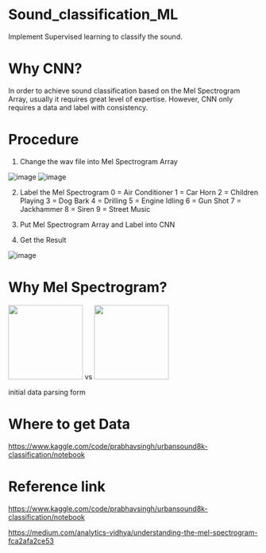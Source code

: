 # Sound_classification_ML
  Implement Supervised learning to classify the sound.

# Why CNN?
   In order to achieve sound classification based on the Mel Spectrogram Array, usually it requires great level of expertise. However, CNN only requires a data and label with consistency. 
  
# Procedure

1. Change the wav file into Mel Spectrogram Array

  ![image](https://user-images.githubusercontent.com/111392592/185056127-f5ceb378-625d-4ff7-8e8b-237dd27b7a32.png)
  ![image](https://user-images.githubusercontent.com/111392592/185056295-7f35d39c-8112-4a82-a336-a3a62bd21268.png)
  
2. Label the Mel Spectrogram
  0 = Air Conditioner
  1 = Car Horn
  2 = Children Playing
  3 = Dog Bark
  4 = Drilling
  5 = Engine Idling
  6 = Gun Shot
  7 = Jackhammer
  8 = Siren
  9 = Street Music

3. Put Mel Spectrogram Array and Label into CNN

4. Get the Result

  ![image](https://user-images.githubusercontent.com/111392592/188503725-8a5068ef-19b4-4160-bc91-b6668868b26d.png)
 
  

  

# Why Mel Spectrogram?
  <img src = "https://user-images.githubusercontent.com/111392592/188503440-9efd1e6b-fed2-4c60-b31c-a77ce8f93a1b.png" width = "150" height = "150"> vs <img src = "https://user-images.githubusercontent.com/111392592/188503440-9efd1e6b-fed2-4c60-b31c-a77ce8f93a1b.png" width = "150" height = "150">
       
  initial data parsing form
  
  


# Where to get Data
  
  https://www.kaggle.com/code/prabhavsingh/urbansound8k-classification/notebook
  
# Reference link

  https://www.kaggle.com/code/prabhavsingh/urbansound8k-classification/notebook
  
  https://medium.com/analytics-vidhya/understanding-the-mel-spectrogram-fca2afa2ce53
  
  
